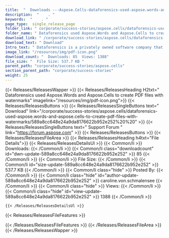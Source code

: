 ```yaml
---
title:  "  Downloads ---Aspose.Cells-dataforensics-used-aspose.words-and-aspose.cells-to-create-pdf-files-with-watermarks . " 
description:  "    . " 
keywords:  "    . " 
page_type:  single_release_page
folder_link: " corporate/success-stories/aspose.cells/dataforensics-used-aspose.words-and-aspose.cells-to-create-pdf-files-with-watermarks/"
folder_name: " Dataforensics used Aspose.Words and Aspose.Cells to create PDF files with watermarks"
download_link: " /corporate/success-stories/aspose.cells/dataforensics-used-aspose.words-and-aspose.cells-to-create-pdf-files-with-watermarks/589a8cc648e24a9da8176622b952e252"
download_text: " Download"
Intro_text: " Dataforensics is a privately owned software company that provides integrated sof..."
image_link: "/resources/img/pdf-icon.png"
download_count: "  Downloads: 85  Views: 1388"
file_size: "  File Size: 537.7 KB "
parent_path: "corporate/success-stories/aspose.cells"
section_parent_path: "corporate/success-stories"
weight: 25 
---
```


{{< Releases/ReleasesWapper >}}
  {{< Releases/ReleasesHeading H2txt=" Dataforensics used Aspose.Words and Aspose.Cells to create PDF files with watermarks" imagelink="/resources/img/pdf-icon.png">}}
  {{< Releases/ReleasesButtons >}}
    {{< Releases/ReleasesSingleButtons text=" Download" link="/corporate/success-stories/aspose.cells/dataforensics-used-aspose.words-and-aspose.cells-to-create-pdf-files-with-watermarks/589a8cc648e24a9da8176622b952e252%20%20" >}}
    {{< Releases/ReleasesSingleButtons text=" Support Forum " link="https://forum.aspose.com" >}}
  {{< Releases/ReleasesButtons >}}
  {{< Releases/ReleasesFileArea >}}
    {{< Releases/ReleasesHeading h4txt="File Details">}}
    {{< Releases/ReleasesDetailsUl >}}
            {{< Common/li  >}} Downloads: {{< /Common/li >}} 
      {{< Common/li class="downloadcount" id="dwn-update-589a8cc648e24a9da8176622b952e252" >}} 85 {{< /Common/li >}} 
      {{< Common/li  >}} File Size: {{< /Common/li >}} 
      {{< Common/li id="size-update-589a8cc648e24a9da8176622b952e252" >}} 537.7 KB {{< /Common/li >}} 
      {{< Common/li  class="hide" >}} Posted By: {{< /Common/li >}} 
      {{< Common/li class="hide" id="author-update-589a8cc648e24a9da8176622b952e252" >}} caroline.von.schmalensee {{< /Common/li >}} 
      {{< Common/li class="hide"  >}} Views: {{< /Common/li >}} 
      {{< Common/li class="hide" id="view-update-589a8cc648e24a9da8176622b952e252" >}} 1388 {{< /Common/li >}} 

    {{< /Releases/ReleasesDetailsUl >}}

  {{< Releases/ReleasesFileFeatures >}}
      
  {{< /Releases/ReleasesFileFeatures >}}
 {{< /Releases/ReleasesFileArea >}}
{{< /Releases/ReleasesWapper >}}


